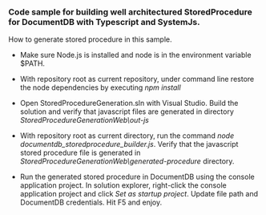 ### Code sample for building well architectured StoredProcedure for DocumentDB with Typescript and SystemJs.

How to generate stored procedure in this sample.

- Make sure Node.js is installed and node is in the environment variable $PATH.

- With repository root as current repository, under command line restore the node dependencies by executing *npm install*

- Open StoredProcedureGeneration.sln with Visual Studio. Build the solution and verify that javascript files are generated in directory *StoredProcedureGenerationWeb\out-js*

- With repository root as current directory, run the command *node documentdb_storedprocedure_builder.js*. Verify that the javascript stored procedure file is generated in *StoredProcedureGenerationWeb\generated-procedure* directory.

- Run the generated stored procedure in DocumentDB using the console application project. In solution explorer, right-click the console application project and click *Set as startup project*. Update file path and DocumentDB credentials. Hit F5 and enjoy.
